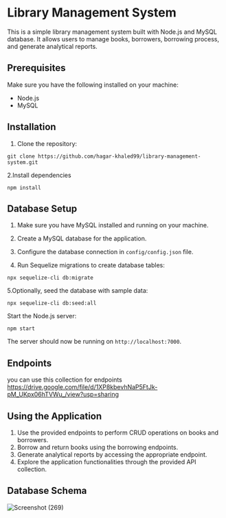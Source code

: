 # Library Management System

This is a simple library management system built with Node.js and MySQL database. It allows users to manage books, borrowers, borrowing process, and generate analytical reports.

## Prerequisites

Make sure you have the following installed on your machine:

- Node.js
- MySQL

## Installation

1. Clone the repository:
```
git clone https://github.com/hagar-khaled99/library-management-system.git
```
2.Install dependencies
```
npm install
```
## Database Setup

1. Make sure you have MySQL installed and running on your machine.

2. Create a MySQL database for the application.

3. Configure the database connection in `config/config.json` file.

4. Run Sequelize migrations to create database tables:
```
npx sequelize-cli db:migrate
```
5.Optionally, seed the database with sample data:
```
npx sequelize-cli db:seed:all
```
Start the Node.js server:
```
npm start
```
The server should now be running on `http://localhost:7000`.
## Endpoints
you can use this collection for endpoints
https://drive.google.com/file/d/1XP8kbevhNaP5FtJk-pM_UKpx06hTVWu_/view?usp=sharing

## Using the Application

1. Use the provided endpoints to perform CRUD operations on books and borrowers.
2. Borrow and return books using the borrowing endpoints.
3. Generate analytical reports by accessing the appropriate endpoint.
4. Explore the application functionalities through the provided API collection.

 ## Database Schema
![Screenshot (269)](https://github.com/hagar-khaled99/library-management-system/assets/164077914/abbe91a2-eb0f-4c77-a8bb-27c1769377a5)

